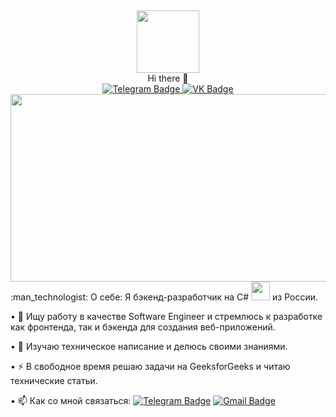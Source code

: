 ## 
<div id="header" align="center">
  <img src="https://i.giphy.com/media/v1.Y2lkPTc5MGI3NjExaDdpMDlxcHp6aTg2cDN4N3c5Z2txc2F4d3E0cmNzNDIxMDMxZGc3ciZlcD12MV9pbnRlcm5hbF9naWZfYnlfaWQmY3Q9Zw/QDjpIL6oNCVZ4qzGs7/giphy.gif" width="100"/>
  <div> 
    Hi there 👋
  </div>
  <div>
    <img src="https://komarev.com/ghpvc/?username=WhiSLo&style=flat-square&color=blue" alt=""/>
  </div>
  
  <div id="badges">
    <a href="https://t.me/WWWisL">
      <img src="https://img.shields.io/badge/Telegram-blue?logo=Telegram&logoColor=white&style=for-the-badge" alt="Telegram Badge"/>
    </a>
    <a href="https://vk.com/ww.wisl">
      <img src="https://img.shields.io/badge/VK-blue?logo=VK&logoColor=white&style=for-the-badge" alt="VK Badge"/>
    </a>
  </div>
</div>
<div align="center">
  <img src="https://media.giphy.com/media/dWesBcTLavkZuG35MI/giphy.gif" width="600" height="300"/>
</div>
:man_technologist: О себе: Я бэкенд-разработчик на C# <img src="https://media.giphy.com/media/WUlplcMpOCEmTGBtBW/giphy.gif" width="30"> из России.

• :telescope: Ищу работу в качестве Software Engineer и стремлюсь к разработке как фронтенда, так и бэкенда для создания веб-приложений.

• :seedling: Изучаю техническое написание и делюсь своими знаниями.

• :zap: В свободное время решаю задачи на GeeksforGeeks и читаю технические статьи.

• :mailbox: Как со мной связаться: 
[![Telegram Badge](https://img.shields.io/badge/-WWWisL-blue?style=flat&logo=Telegram&logoColor=white)]([https://t.me/WWWisL](https://t.me/WWWisL)) 
[![Gmail Badge](https://img.shields.io/badge/-maslov.vladislav.evgenevich@gmail.com-c14438?style=flat&logo=Gmail&logoColor=white)](mailto:maslov.vladislav.evgenevich@gmail.com)


<!--
**WhISLo/WhISLo** is a ✨ _special_ ✨ repository because its `README.md` (this file) appears on your GitHub profile.

Here are some ideas to get you started:

- 🔭 I’m currently working on ...
- 🌱 I’m currently learning ...
- 👯 I’m looking to collaborate on ...
- 🤔 I’m looking for help with ...
- 💬 Ask me about ...
- 📫 How to reach me: ...
- 😄 Pronouns: ...
- ⚡ Fun fact: ...
-->
